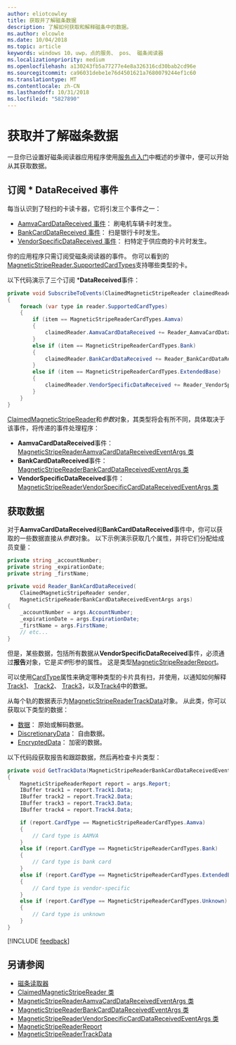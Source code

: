 ```yaml
---
author: eliotcowley
title: 获取并了解磁条数据
description: 了解如何获取和解释磁条中的数据。
ms.author: elcowle
ms.date: 10/04/2018
ms.topic: article
keywords: windows 10，uwp，点的服务、 pos、 磁条阅读器
ms.localizationpriority: medium
ms.openlocfilehash: a130243fb5a77277e4e8a326316cd30bab2cd96e
ms.sourcegitcommit: ca96031debe1e76d4501621a7680079244ef1c60
ms.translationtype: MT
ms.contentlocale: zh-CN
ms.lasthandoff: 10/31/2018
ms.locfileid: "5827890"
---
```

# <a name="obtain-and-understand-magnetic-stripe-data"></a>获取并了解磁条数据

一旦你已设置好磁条阅读器应用程序使用[服务点入门](pos-basics.md)中概述的步骤中，便可以开始从其获取数据。

## <a name="subscribe-to-datareceived-events"></a>订阅 * DataReceived 事件

每当认识到了轻扫的卡读卡器，它将引发三个事件之一：

* [AamvaCardDataReceived 事件](https://docs.microsoft.com/uwp/api/windows.devices.pointofservice.claimedmagneticstripereader.aamvacarddatareceived)： 刷电机车辆卡时发生。
* [BankCardDataReceived 事件](https://docs.microsoft.com/uwp/api/windows.devices.pointofservice.claimedmagneticstripereader.aamvacarddatareceived)： 扫是银行卡时发生。
* [VendorSpecificDataReceived 事件](https://docs.microsoft.com/uwp/api/windows.devices.pointofservice.claimedmagneticstripereader.vendorspecificdatareceived)： 扫特定于供应商的卡片时发生。

你的应用程序只需订阅受磁条阅读器的事件。 你可以看到的[MagneticStripeReader.SupportedCardTypes](https://docs.microsoft.com/uwp/api/windows.devices.pointofservice.magneticstripereader.supportedcardtypes
)支持哪些类型的卡。

以下代码演示了三个订阅 ***DataReceived**事件：

```cs
private void SubscribeToEvents(ClaimedMagneticStripeReader claimedReader, MagneticStripeReader reader)
{
    foreach (var type in reader.SupportedCardTypes)
    {
        if (item == MagneticStripeReaderCardTypes.Aamva)
        {
            claimedReader.AamvaCardDataReceived += Reader_AamvaCardDataReceived;
        }
        else if (item == MagneticStripeReaderCardTypes.Bank)
        {
            claimedReader.BankCardDataReceived += Reader_BankCardDataReceived;
        }
        else if (item == MagneticStripeReaderCardTypes.ExtendedBase)
        {
            claimedReader.VendorSpecificDataReceived += Reader_VendorSpecificDataReceived;
        }
    }
}
```

[ClaimedMagneticStripeReader](https://docs.microsoft.com/uwp/api/windows.devices.pointofservice.claimedmagneticstripereader)和*参数*对象，其类型将会有所不同，具体取决于该事件，将传递的事件处理程序：

* **AamvaCardDataReceived**事件： [MagneticStripeReaderAamvaCardDataReceivedEventArgs 类](https://docs.microsoft.com/uwp/api/windows.devices.pointofservice.magneticstripereaderaamvacarddatareceivedeventargs)
* **BankCardDataReceived**事件： [MagneticStripeReaderBankCardDataReceivedEventArgs 类](https://docs.microsoft.com/uwp/api/windows.devices.pointofservice.magneticstripereaderbankcarddatareceivedeventargs)
* **VendorSpecificDataReceived**事件： [MagneticStripeReaderVendorSpecificCardDataReceivedEventArgs 类](https://docs.microsoft.com/uwp/api/windows.devices.pointofservice.magneticstripereadervendorspecificcarddatareceivedeventargs)

## <a name="get-the-data"></a>获取数据

对于**AamvaCardDataReceived**和**BankCardDataReceived**事件中，你可以获取的一些数据直接从*参数*对象。 以下示例演示获取几个属性，并将它们分配给成员变量：

```cs
private string _accountNumber;
private string _expirationDate;
private string _firstName;

private void Reader_BankCardDataReceived(
    ClaimedMagneticStripeReader sender, 
    MagneticStripeReaderBankCardDataReceivedEventArgs args)
{
    _accountNumber = args.AccountNumber;
    _expirationDate = args.ExpirationDate;
    _firstName = args.FirstName;
    // etc...
}
```

但是，某些数据，包括所有数据从**VendorSpecificDataReceived**事件，必须通过**报告**对象，它是*实参*形参的属性。 这是类型[MagneticStripeReaderReport](https://docs.microsoft.com/uwp/api/windows.devices.pointofservice.magneticstripereaderreport)。

可以使用[CardType](https://docs.microsoft.com/uwp/api/windows.devices.pointofservice.magneticstripereaderreport.cardtype)属性来确定哪种类型的卡片具有扫，并使用，以通知如何解释[Track1](https://docs.microsoft.com/uwp/api/windows.devices.pointofservice.magneticstripereaderreport.track1)、 [Track2](https://docs.microsoft.com/uwp/api/windows.devices.pointofservice.magneticstripereaderreport.track2)、 [Track3](https://docs.microsoft.com/uwp/api/windows.devices.pointofservice.magneticstripereaderreport.track3)，以及[Track4](https://docs.microsoft.com/uwp/api/windows.devices.pointofservice.magneticstripereaderreport.track4)中的数据。

从每个轨的数据表示为[MagneticStripeReaderTrackData](https://docs.microsoft.com/uwp/api/windows.devices.pointofservice.magneticstripereadertrackdata)对象。 从此类，你可以获取以下类型的数据：

* [数据](https://docs.microsoft.com/uwp/api/windows.devices.pointofservice.magneticstripereadertrackdata.data)： 原始或解码数据。
* [DiscretionaryData](https://docs.microsoft.com/uwp/api/windows.devices.pointofservice.magneticstripereadertrackdata.discretionarydata)： 自由数据。 
* [EncryptedData](https://docs.microsoft.com/uwp/api/windows.devices.pointofservice.magneticstripereadertrackdata.encrypteddata)： 加密的数据。

以下代码段获取报告和跟踪数据，然后再检查卡片类型：

```cs
private void GetTrackData(MagneticStripeReaderBankCardDataReceivedEventArgs args)
{
    MagneticStripeReaderReport report = args.Report;
    IBuffer track1 = report.Track1.Data;
    IBuffer track2 = report.Track2.Data;
    IBuffer track3 = report.Track3.Data;
    IBuffer track4 = report.Track4.Data;

    if (report.CardType == MagneticStripeReaderCardTypes.Aamva)
    {
        // Card type is AAMVA
    }
    else if (report.CardType == MagneticStripeReaderCardTypes.Bank)
    {
        // Card type is bank card
    }
    else if (report.CardType == MagneticStripeReaderCardTypes.ExtendedBase)
    {
        // Card type is vendor-specific
    }
    else if (report.CardType == MagneticStripeReaderCardTypes.Unknown)
    {
        // Card type is unknown
    }
}
```

[!INCLUDE [feedback](./includes/pos-feedback.md)]

## <a name="see-also"></a>另请参阅

* [磁条读取器](pos-magnetic-stripe-reader.md)
* [ClaimedMagneticStripeReader 类](https://docs.microsoft.com/uwp/api/windows.devices.pointofservice.claimedmagneticstripereader)
* [MagneticStripeReaderAamvaCardDataReceivedEventArgs 类](https://docs.microsoft.com/uwp/api/windows.devices.pointofservice.magneticstripereaderaamvacarddatareceivedeventargs)
* [MagneticStripeReaderBankCardDataReceivedEventArgs 类](https://docs.microsoft.com/uwp/api/windows.devices.pointofservice.magneticstripereaderbankcarddatareceivedeventargs)
* [MagneticStripeReaderVendorSpecificCardDataReceivedEventArgs 类](https://docs.microsoft.com/uwp/api/windows.devices.pointofservice.magneticstripereadervendorspecificcarddatareceivedeventargs)
* [MagneticStripeReaderReport](https://docs.microsoft.com/uwp/api/windows.devices.pointofservice.magneticstripereaderreport)
* [MagneticStripeReaderTrackData](https://docs.microsoft.com/uwp/api/windows.devices.pointofservice.magneticstripereadertrackdata)